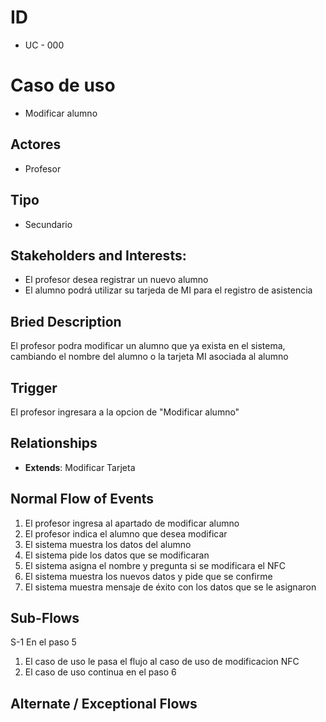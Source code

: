 # ID
- UC - 000
  
# Caso de uso
 * Modificar alumno
   
## Actores
 * Profesor
    
## Tipo 
 * Secundario
   
## Stakeholders and Interests:
- El profesor desea registrar un nuevo alumno 
- El alumno podrá utilizar su tarjeda de MI para el registro de asistencia
  
## Bried Description
El profesor podra modificar un alumno que ya exista en el sistema, cambiando el nombre del alumno o la tarjeta MI asociada al alumno

## Trigger
El profesor ingresara a la opcion de "Modificar alumno"

## Relationships
- **Extends**: Modificar Tarjeta

## Normal Flow of Events
1. El profesor ingresa al apartado de modificar alumno
2. El profesor indica el alumno que desea modificar
3. El sistema muestra los datos del alumno
4. El sistema pide los datos que se modificaran
5. El sistema asigna el nombre y pregunta si se modificara el NFC
6. El sistema muestra los nuevos datos y pide que se confirme
7. El sistema muestra mensaje de éxito con los datos que se le asignaron

## Sub-Flows

S-1 En el paso 5
  1. El caso de uso le pasa el flujo al caso de uso de modificacion NFC
  2. El caso de uso continua en el paso 6

## Alternate / Exceptional Flows
